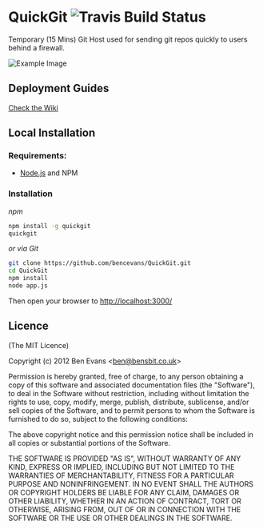 # QuickGit ![Travis Build Status](https://secure.travis-ci.org/bencevans/QuickGit.png)

Temporary (15 Mins) Git Host used for sending git repos quickly to users behind a firewall.

![Example Image](http://cl.ly/image/35012d3G2N0f/Screen%20Shot%202012-10-06%20at%2012.41.04.png)

## Deployment Guides

[Check the Wiki](http://github.com/bencevans/QuickGit/wiki)

## Local Installation

### Requirements:

* [Node.js](http://nodejs.org) and NPM

### Installation

*npm*

```bash
npm install -g quickgit
quickgit
```

*or via Git*

```bash
git clone https://github.com/bencevans/QuickGit.git
cd QuickGit
npm install
node app.js
```

Then open your browser to [http://localhost:3000/](http://localhost:3000/)


## Licence

(The MIT Licence)

Copyright (c) 2012 Ben Evans &lt;ben@bensbit.co.uk&gt;

Permission is hereby granted, free of charge, to any person obtaining a copy of this software and associated documentation files (the "Software"), to deal in the Software without restriction, including without limitation the rights to use, copy, modify, merge, publish, distribute, sublicense, and/or sell copies of the Software, and to permit persons to whom the Software is furnished to do so, subject to the following conditions:

The above copyright notice and this permission notice shall be included in all copies or substantial portions of the Software.

THE SOFTWARE IS PROVIDED "AS IS", WITHOUT WARRANTY OF ANY KIND, EXPRESS OR IMPLIED, INCLUDING BUT NOT LIMITED TO THE WARRANTIES OF MERCHANTABILITY, FITNESS FOR A PARTICULAR PURPOSE AND NONINFRINGEMENT. IN NO EVENT SHALL THE AUTHORS OR COPYRIGHT HOLDERS BE LIABLE FOR ANY CLAIM, DAMAGES OR OTHER LIABILITY, WHETHER IN AN ACTION OF CONTRACT, TORT OR OTHERWISE, ARISING FROM, OUT OF OR IN CONNECTION WITH THE SOFTWARE OR THE USE OR OTHER DEALINGS IN THE SOFTWARE.
